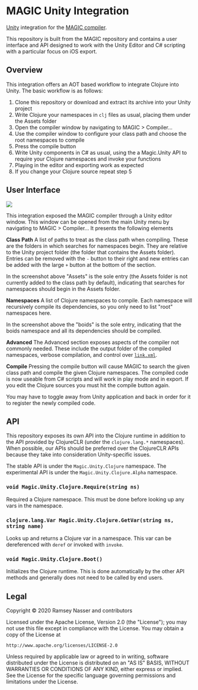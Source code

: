 MAGIC Unity Integration
=======================

[Unity](https://unity.com/) integration for the [MAGIC compiler](http://nas.sr/magic/).

This repository is built from the MAGIC repository and contains a user interface and API designed to work with the Unity Editor and C# scripting with a particular focus on iOS export.

Overview
--------
This integration offers an AOT based workflow to integrate Clojure into Unity. The basic workflow is as follows:

1. Clone this repository or download and extract its archive into your Unity project
2. Write Clojure your namespaces in `clj` files as usual, placing them under the Assets folder
3. Open the compiler window by navigating to MAGIC > Compiler...
4. Use the compiler window to configure your class path and choose the root namespaces to compile
5. Press the compile button
6. Write Unity components in C# as usual, using the a Magic.Unity API to require your Clojure namespaces and invoke your functions
7. Playing in the editor and exporting work as expected
8. If you change your Clojure source repeat step 5

User Interface
--------------
![](https://user-images.githubusercontent.com/412966/89140098-a3a55000-d50e-11ea-9e20-f382b8d39387.png)

This integration exposed the MAGIC compiler through a Unity editor window. This window can be opened from the main Unity menu by navigating to MAGIC > Compiler... It presents the following elements

**Class Path** A list of paths to treat as the class path when compiling. These are the folders in which searches for namespaces begin. They are relative to the Unity project folder (the folder that contains the Assets folder). Entries can be removed with the `-` button to their right and new entries can be added with the large `+` button at the bottom of the section.

In the screenshot above "Assets" is the sole entry (the Assets folder is not currently added to the class path by default), indicating that searches for namespaces should begin in the Assets folder.

**Namespaces** A list of Clojure namespaces to compile. Each namespace will recursively compile its dependencies, so you only need to list "root" namespaces here.

In the screenshot above the "boids" is the sole entry, indicating that the boids namespace and all its dependencies should be compiled.

**Advanced** The Advanced section exposes aspects of the compiler not commonly needed. These include the output folder of the compiled namespaces, verbose compilation, and control over [`link.xml`](https://docs.unity3d.com/Manual/ManagedCodeStripping.html#LinkXML).

**Compile** Pressing the compile button will cause MAGIC to search the given class path and compile the given Clojure namespaces. The compiled code is now useable from C# scripts and will work in play mode and in export. If you edit the Clojure sources you must hit the compile button again.

You may have to toggle away from Unity application and back in order for it to register the newly compiled code. 

API
---
This repository exposes its own API into the Clojure runtime in addition to the API provided by ClojureCLR (under the `clojure.lang.*` namespaces). When possible, our APIs should be preferred over the ClojureCLR APIs because they take into consideration Unity-specific issues.

The stable API is under the `Magic.Unity.Clojure` namespace. The experimental API is under the `Magic.Unity.Clojure.Alpha` namespace.

### `void Magic.Unity.Clojure.Require(string ns)`

Required a Clojure namespace. This must be done before looking up any vars in the namespace.

### `clojure.lang.Var Magic.Unity.Clojure.GetVar(string ns, string name)`

Looks up and returns a Clojure var in a namespace. This var can be dereferenced with `deref` or invoked with `invoke`.

### `void Magic.Unity.Clojure.Boot()`

Initializes the Clojure runtime. This is done automatically by the other API methods and generally does not need to be called by end users.


Legal
-----
Copyright © 2020 Ramsey Nasser and contributors

Licensed under the Apache License, Version 2.0 (the "License"); you may not use this file except in compliance with the License. You may obtain a copy of the License at

```
http://www.apache.org/licenses/LICENSE-2.0
```

Unless required by applicable law or agreed to in writing, software distributed under the License is distributed on an "AS IS" BASIS, WITHOUT WARRANTIES OR CONDITIONS OF ANY KIND, either express or implied. See the License for the specific language governing permissions and limitations under the License.
